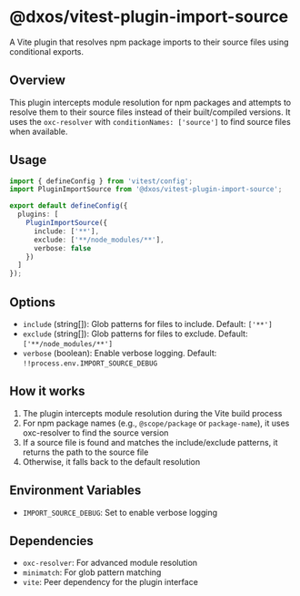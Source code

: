 # @dxos/vitest-plugin-import-source

A Vite plugin that resolves npm package imports to their source files using conditional exports.

## Overview

This plugin intercepts module resolution for npm packages and attempts to resolve them to their source files instead of their built/compiled versions. It uses the `oxc-resolver` with `conditionNames: ['source']` to find source files when available.

## Usage

```typescript
import { defineConfig } from 'vitest/config';
import PluginImportSource from '@dxos/vitest-plugin-import-source';

export default defineConfig({
  plugins: [
    PluginImportSource({
      include: ['**'],
      exclude: ['**/node_modules/**'],
      verbose: false
    })
  ]
});
```

## Options

- `include` (string[]): Glob patterns for files to include. Default: `['**']`
- `exclude` (string[]): Glob patterns for files to exclude. Default: `['**/node_modules/**']`
- `verbose` (boolean): Enable verbose logging. Default: `!!process.env.IMPORT_SOURCE_DEBUG`

## How it works

1. The plugin intercepts module resolution during the Vite build process
2. For npm package names (e.g., `@scope/package` or `package-name`), it uses oxc-resolver to find the source version
3. If a source file is found and matches the include/exclude patterns, it returns the path to the source file
4. Otherwise, it falls back to the default resolution

## Environment Variables

- `IMPORT_SOURCE_DEBUG`: Set to enable verbose logging

## Dependencies

- `oxc-resolver`: For advanced module resolution
- `minimatch`: For glob pattern matching
- `vite`: Peer dependency for the plugin interface
